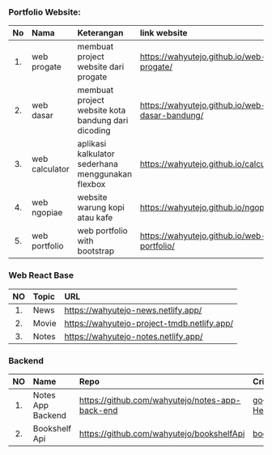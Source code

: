 ### Portfolio Website:

|No   |Nama               |Keterangan                                           |link website                                       |
|:--: | :--               |    :----                                            |         :---                                      | 
|1.   |web progate        |membuat project website dari progate                 |https://wahyutejo.github.io/web-progate/           |
|2.   |web dasar          |membuat project website kota bandung dari dicoding   |https://wahyutejo.github.io/web-dasar-bandung/     |
|3.   |web calculator     |aplikasi kalkulator sederhana menggunakan flexbox    |https://wahyutejo.github.io/calculator/            |
|4.   |web ngopiae        |website warung kopi atau kafe                        |https://wahyutejo.github.io/ngopiae/               |
|5.   |web portfolio      |web portfolio with bootstrap                         |https://wahyutejo.github.io/web-portfolio/         |


### Web React Base

|NO  | Topic              | URL                                                  |
|:--:| :--                |    :----                                             |          
|1.  |News                |https://wahyutejo-news.netlify.app/                   |
|2.  |Movie               |https://wahyutejo-project-tmdb.netlify.app/           |
|3.  |Notes               |https://wahyutejo-notes.netlify.app/                  |


### Backend

|NO  | Name                | Repo                                                  | Criteria               |
|:--:| :--                 |    :----                                              |       :----            |
|1.  |Notes App Backend    |https://github.com/wahyutejo/notes-app-back-end        |      [go](http://stackoverflow.com){:target="_blank"}          <a href="http://example.com/" target="_blank">Hello, world!</a>      |   
|2.  |Bookshelf Api        |https://github.com/wahyutejo/bookshelfApi              |  [bookshelf criteria](https://github.com/wahyutejo/Project-Portfolio/blob/master/BookshelfAPITestCollectionAndEnvironment.zip)                     |       
